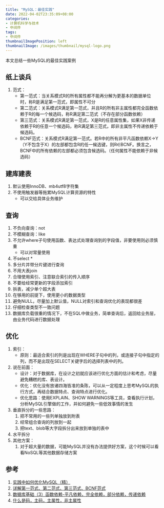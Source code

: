 ```yaml
---
title: "MySQL：最佳实践"
date: 2022-04-02T23:35:09+08:00
categories:
- 计算机科学与技术
- 中间件
tags:
- 中间件
thumbnailImagePosition: left
thumbnailImage: /images/thumbnail/mysql-logo.png
---
```

本文总结一些MySQL的最佳实践案例
<!--more-->
## 纸上谈兵
1. 范式：
    - 第一范式：当关系模式R的所有属性都不能再分解为更基本的数据单位时，称R是满足第一范式，即属性不可分
    - 第二范式：关系模式R满足第一范式，并且R的所有非主属性都完全函数依赖于R的每一个候选码，称R满足第二范式（不存在部分函数依赖）
    - 第三范式：关系模式R满足第一范式，X是R的任意属性集，如果X非传递依赖于R的任意一个候选码，称R满足第三范式，即非主属性不传递依赖于候选码。
    - BCNF范式：关系模式R满足第一范式。若R中的所有非平凡函数依赖X→Y（Y不包含于X）的左部都包含R的任一候选键，则R∈BCNF。换言之，BCNF中的所有依赖的左部都必须包含候选码。（任何属性不能依赖于非候选码）
## 建库建表
1. 默认使用InnoDB、mb4utf8字符集
1. 不使用触发器等拖累MySQL计算资源的特性
    - 可以交给具体业务维护

## 查询
1. 不负向查询：not
1. 不模糊查询：like
1. 不允许where子句使用函数、表达式处理查询到的字段值，非要使用则必须慎重
    - 可以对常量使用
1. 不select *
1. 多分片并带分片键进行查询
1. 不用大表join
1. 合理使用索引、注意联合索引的传入顺序
1. 不要给经常更新的字段添加索引
1. 拆表，减少单个超大表
1. 在够用的前提下，使用更小的数据类型
1. 避免NULL，尽量加上默认值，NULL对索引和查询优化的表现都很差
1. 仔细检查类型不一致问题
1. 数据库负载很重的情况下，不在SQL中做业务，简单查询后，返回给业务层，由业务代码进行数据处理

## 优化
1. 索引：
    - 原则：最适合索引的列是出现在WHERE子句中的列，或连接子句中指定的列，而不是出现在SELECT关键字后的选择列表中的列。
1. 说在前面：
    - 设计：对于数据库，在设计之初就应该进行优化方面的估计和考虑，尽量避免糟糕的库、表设计。
    - 优化：优化没有放诸四海皆准的条陈，可以从一定程度上思考MySQL的执行方式，再结合数据特点、查询特点进行优化。
    - 优化思路：使用EXPLAIN、SHOW WARNINGS等工具，查看执行计划，分析MySQL引擎做的工作，并如何避免一些低效事情的发生
1. 垂直拆分的一些思路：
    1. 把不常用的一些列单独放到附表
    1. 经常组合查询的列放到一起
    1. 把text、blob等大字段拆分出来放到单独的表中
1. 水平拆分
1. 其他方案：
    1. 对于超大量的数据，可能MySQL并没有办法提供好方案，这个时候可以看看NoSQL等其他数据存储方案

## 参考
1. [实践中如何优化MySQL（精）](https://blog.csdn.net/qq_35642036/article/details/82820129)
1. [详解第一范式、第二范式、第三范式、BCNF范式](https://blog.csdn.net/wenco1/article/details/88077279)
1. [数据库基础（3）函数依赖-平凡依赖，完全依赖，部分依赖，传递依赖](https://blog.csdn.net/Candle_light/article/details/84424505)
1. [什么是码，主码，主属性，非主属性](https://blog.csdn.net/QQ1449301756/article/details/40345799)